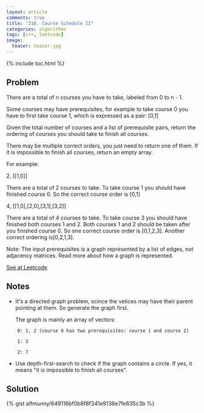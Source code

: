 ```yaml
---
layout: article
comments: true
title: "210. Course Schedule II"
categories: algorithms
tags: [c++, leetcode]
image:
  teaser: teaser.jpg
---
```

{% include toc.html %}

## Problem

There are a total of n courses you have to take, labeled from 0 to n - 1.

Some courses may have prerequisites, for example to take course 0 you have to first take course 1, which is expressed as a pair: [0,1]

Given the total number of courses and a list of prerequisite pairs, return the ordering of courses you should take to finish all courses.

There may be multiple correct orders, you just need to return one of them. If it is impossible to finish all courses, return an empty array.

For example:

2, [[1,0]]

There are a total of 2 courses to take. To take course 1 you should have finished course 0. So the correct course order is [0,1]


4, [[1,0],[2,0],[3,1],[3,2]]

There are a total of 4 courses to take. To take course 3 you should have finished both courses 1 and 2. Both courses 1 and 2 should be taken after you finished course 0. So one correct course order is [0,1,2,3]. Another correct ordering is[0,2,1,3].

Note: The input prerequisites is a graph represented by a list of edges, not adjacency matrices. Read more about how a graph is represented.

[See at Leetcode](https://leetcode.com/problems/course-schedule-ii/)

## Notes

*	It's a directed graph problem, scince the vetices may have their parent pointing at them. So generate the graph first.

    The graph is mainly an array of vectors:

~~~
    0: 1, 2 (course 0 has two prerequisites: course 1 and course 2)

    1: 3

    2: 7
~~~

* Use depth-first-search to check if the graph contains a circle. If yes, it means "it is impossible to finish all courses".


## Solution

{% gist alfmunny/649116bf0b8f8f341e9138e7fe635c3b %}
